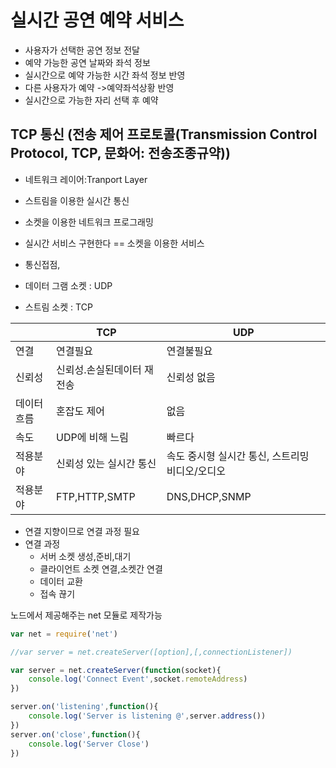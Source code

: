 # 실시간 공연 예약 서비스
+ 사용자가 선택한 공연 정보 전달
+ 예약 가능한 공연 날짜와 좌석 정보
+ 실시간으로 예약 가능한 시간 좌석 정보 반영
+ 다른 사용자가 예약 ->예약좌석상황 반영
+ 실시간으로 가능한 자리 선택 후 예약

## TCP 통신 (전송 제어 프로토콜(Transmission Control Protocol, TCP, 문화어: 전송조종규약))
+ 네트워크 레이어:Tranport Layer
+ 스트림을 이용한 실시간 통신
+ 소켓을 이용한 네트워크 프로그래밍

+ 실시간 서비스 구현한다 == 소켓을 이용한 서비스
+ 통신접점,
+ 데이터 그램 소켓 : UDP
+ 스트림 소켓 : TCP


 |       | <center> TCP</center> | <center> UDP</center>       |
 | ----- | --------------------- | --------------------------- |
 | 연결    | 연결필요                  | 연결불필요                       |
 | 신뢰성   | 신뢰성.손실된데이터 재전송        | 신뢰성 없음                      |
 | 데이터흐름 | 혼잡도 제어                | 없음                          |
 | 속도    | UDP에 비해 느림            | 빠르다                         |
 | 적용분야  | 신뢰성 있는 실시간 통신         | 속도 중시형 실시간 통신, 스트리밍 비디오/오디오 |
 | 적용분야  | FTP,HTTP,SMTP         | DNS,DHCP,SNMP               |

+ 연결 지향이므로 연결 과정 필요
+ 연결 과정
  + 서버 소켓 생성,준비,대기
  + 클라이언트 소켓 연결,소켓간 연결
  + 데이터 교환
  + 접속 끊기


노드에서 제공해주는 net 모듈로 제작가능

```javascript
var net = require('net')

//var server = net.createServer([option],[,connectionListener])

var server = net.createServer(function(socket){
    console.log('Connect Event',socket.remoteAddress)
})

server.on('listening',function(){
    console.log('Server is listening @',server.address())
})
server.on('close',function(){
    console.log('Server Close')
})

```


